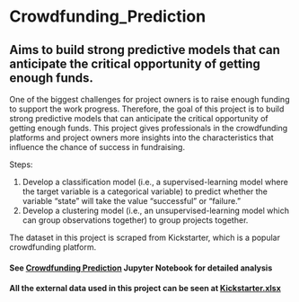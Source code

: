 # Crowdfunding_Prediction
## Aims to build strong predictive models that can  anticipate the critical opportunity of getting enough funds.

One of the biggest challenges for project owners is to raise enough funding to support the 
work progress. Therefore, the goal of this project is to build strong predictive models that can 
anticipate the critical opportunity of getting enough funds. This project gives professionals in the crowdfunding platforms and project owners more insights into the characteristics that influence the chance of success in fundraising.

Steps:
  1.  Develop a classification model (i.e., a supervised-learning model where the target variable is a categorical variable) to predict whether the variable “state” will take the value “successful” or “failure.”
  2.  Develop a clustering model (i.e., an unsupervised-learning model which can group observations together) to group projects together.
 
The dataset in this project is scraped from Kickstarter, which is a popular crowdfunding platform. 
#### See [Crowdfunding Prediction](https://github.com/574567254/Crowdfunding_Prediction/blob/31135a7a4a3f33a0ce2fa234ac64e5afb3eb3cc5/Crowdfunding_Prediction.ipynb) Jupyter Notebook for detailed analysis
#### All the external data used in this project can be seen at [Kickstarter.xlsx](https://github.com/574567254/Crowdfunding_Prediction/blob/31135a7a4a3f33a0ce2fa234ac64e5afb3eb3cc5/Kickstarter.xlsx)
